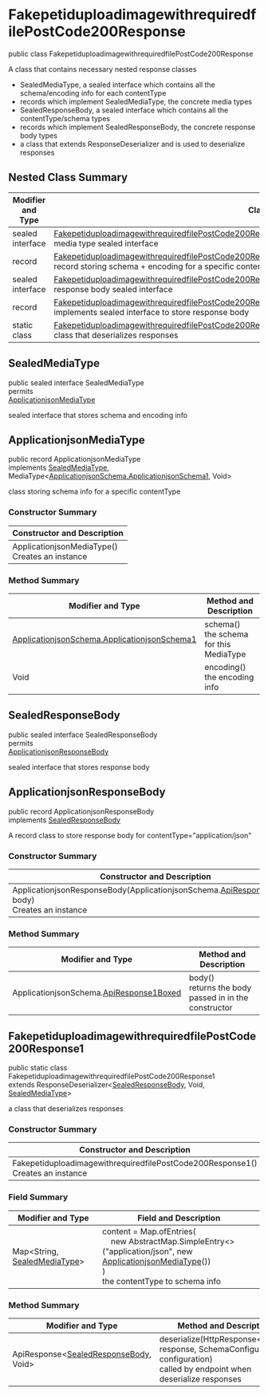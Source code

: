 # FakepetiduploadimagewithrequiredfilePostCode200Response

public class FakepetiduploadimagewithrequiredfilePostCode200Response

A class that contains necessary nested response classes
- SealedMediaType, a sealed interface which contains all the schema/encoding info for each contentType
- records which implement SealedMediaType, the concrete media types
- SealedResponseBody, a sealed interface which contains all the contentType/schema types
- records which implement SealedResponseBody, the concrete response body types
- a class that extends ResponseDeserializer and is used to deserialize responses

## Nested Class Summary
| Modifier and Type | Class and Description |
| ----------------- | --------------------- |
| sealed interface | [FakepetiduploadimagewithrequiredfilePostCode200Response.SealedMediaType](#sealedmediatype)<br>media type sealed interface |
| record | [FakepetiduploadimagewithrequiredfilePostCode200Response.ApplicationjsonMediaType](#applicationjsonmediatype)<br>record storing schema + encoding for a specific contentType |
| sealed interface | [FakepetiduploadimagewithrequiredfilePostCode200Response.SealedResponseBody](#sealedresponsebody)<br>response body sealed interface |
| record | [FakepetiduploadimagewithrequiredfilePostCode200Response.ApplicationjsonResponseBody](#applicationjsonresponsebody)<br>implements sealed interface to store response body |
| static class | [FakepetiduploadimagewithrequiredfilePostCode200Response.FakepetiduploadimagewithrequiredfilePostCode200Response1](#fakepetiduploadimagewithrequiredfilepostcode200response1)<br>class that deserializes responses |

## SealedMediaType
public sealed interface SealedMediaType<br>
permits<br>
[ApplicationjsonMediaType](#applicationjsonmediatype)

sealed interface that stores schema and encoding info

## ApplicationjsonMediaType
public record ApplicationjsonMediaType<br>
implements [SealedMediaType](#sealedmediatype), MediaType<[ApplicationjsonSchema.ApplicationjsonSchema1](../../../../paths/fakepetiduploadimagewithrequiredfile/post/responses/code200response/content/applicationjson/ApplicationjsonSchema.md#applicationjsonschema1), Void>

class storing schema info for a specific contentType

### Constructor Summary
| Constructor and Description |
| --------------------------- |
| ApplicationjsonMediaType()<br>Creates an instance |

### Method Summary
| Modifier and Type | Method and Description |
| ----------------- | ---------------------- |
| [ApplicationjsonSchema.ApplicationjsonSchema1](../../../../paths/fakepetiduploadimagewithrequiredfile/post/responses/code200response/content/applicationjson/ApplicationjsonSchema.md#applicationjsonschema1) | schema()<br>the schema for this MediaType |
| Void | encoding()<br>the encoding info |

## SealedResponseBody
public sealed interface SealedResponseBody<br>
permits<br>
[ApplicationjsonResponseBody](#applicationjsonresponsebody)

sealed interface that stores response body

## ApplicationjsonResponseBody
public record ApplicationjsonResponseBody<br>
implements [SealedResponseBody](#sealedresponsebody)

A record class to store response body for contentType="application/json"

### Constructor Summary
| Constructor and Description |
| --------------------------- |
| ApplicationjsonResponseBody(ApplicationjsonSchema.[ApiResponse1Boxed](../../../../components/schemas/ApiResponse.md#apiresponse1boxed) body)<br>Creates an instance |

### Method Summary
| Modifier and Type | Method and Description |
| ----------------- | ---------------------- |
| ApplicationjsonSchema.[ApiResponse1Boxed](../../../../components/schemas/ApiResponse.md#apiresponse1boxed) | body()<br>returns the body passed in in the constructor |

## FakepetiduploadimagewithrequiredfilePostCode200Response1
public static class FakepetiduploadimagewithrequiredfilePostCode200Response1<br>
extends ResponseDeserializer<[SealedResponseBody](#sealedresponsebody), Void, [SealedMediaType](#sealedmediatype)>

a class that deserializes responses

### Constructor Summary
| Constructor and Description |
| --------------------------- |
| FakepetiduploadimagewithrequiredfilePostCode200Response1()<br>Creates an instance |

### Field Summary
| Modifier and Type | Field and Description |
| ----------------- | --------------------- |
| Map<String, [SealedMediaType](#sealedmediatype)> | content =  Map.ofEntries(<br>&nbsp;&nbsp;&nbsp;&nbsp;new AbstractMap.SimpleEntry<>("application/json", new [ApplicationjsonMediaType](#applicationjsonmediatype)())<br>)<br>the contentType to schema info |

### Method Summary
| Modifier and Type | Method and Description |
| ----------------- | ---------------------- |
| ApiResponse<[SealedResponseBody](#sealedresponsebody), Void> | deserialize(HttpResponse<byte[]> response, SchemaConfiguration configuration)<br>called by endpoint when deserialize responses |
